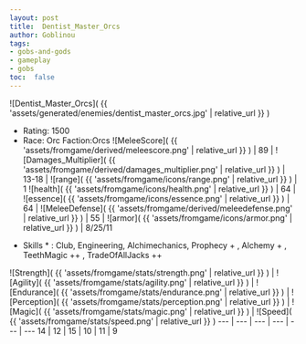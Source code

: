 ```yaml
---
layout: post
title:  Dentist_Master_Orcs
author: Goblinou
tags:
- gobs-and-gods
- gameplay
- gobs
toc:  false
---
```


![Dentist_Master_Orcs]( {{ 'assets/generated/enemies/dentist_master_orcs.jpg' | relative_url }} )
- Rating: 1500
- Race: Orc  Faction:Orcs
![MeleeScore]( {{ 'assets/fromgame/derived/meleescore.png' | relative_url }} ) | 89 | ![Damages_Multiplier]( {{ 'assets/fromgame/derived/damages_multiplier.png' | relative_url }} ) | 13-18 | ![range]( {{ 'assets/fromgame/icons/range.png' | relative_url }} ) | 1
![health]( {{ 'assets/fromgame/icons/health.png' | relative_url }} ) | 64 | ![essence]( {{ 'assets/fromgame/icons/essence.png' | relative_url }} ) | 64 | ![MeleeDefense]( {{ 'assets/fromgame/derived/meleedefense.png' | relative_url }} ) | 55 | ![armor]( {{ 'assets/fromgame/icons/armor.png' | relative_url }} ) | 8/25/11
* Skills * : Club, Engineering, Alchimechanics, Prophecy + , Alchemy + , TeethMagic ++ , TradeOfAllJacks ++ 

![Strength]( {{ 'assets/fromgame/stats/strength.png' | relative_url }} ) | ![Agility]( {{ 'assets/fromgame/stats/agility.png' | relative_url }} ) | ![Endurance]( {{ 'assets/fromgame/stats/endurance.png' | relative_url }} ) | ![Perception]( {{ 'assets/fromgame/stats/perception.png' | relative_url }} ) | ![Magic]( {{ 'assets/fromgame/stats/magic.png' | relative_url }} ) | ![Speed]( {{ 'assets/fromgame/stats/speed.png' | relative_url }} )
--- | --- | --- | --- | --- | ---
14 | 12 | 15 | 10 | 11 | 9
